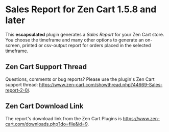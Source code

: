 # Sales Report for Zen Cart 1.5.8 and later

This **escapsulated** plugin generates a _Sales Report_ for your Zen Cart store.  You choose the timeframe and many other options to generate an on-screen, printed or csv-output report for orders placed in the selected timeframe.

## Zen Cart Support Thread

Questions, comments or bug reports?  Please use the plugin's Zen Cart support thread: https://www.zen-cart.com/showthread.php?44669-Sales-report-2-0/.

## Zen Cart Download Link

The report's download link from the Zen Cart Plugins is  https://www.zen-cart.com/downloads.php?do=file&id=9.